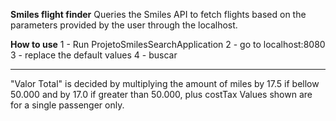 **Smiles flight finder**
Queries the Smiles API to fetch flights based on the parameters provided by the user through the localhost.



**How to use**
1 - Run ProjetoSmilesSearchApplication
2 - go to localhost:8080
3 - replace the default values
4 - buscar


-----------
"Valor Total" is decided by multiplying the amount of miles by 17.5 if bellow 50.000 and by 17.0 if greater than 50.000, plus costTax
Values shown are for a single passenger only.
